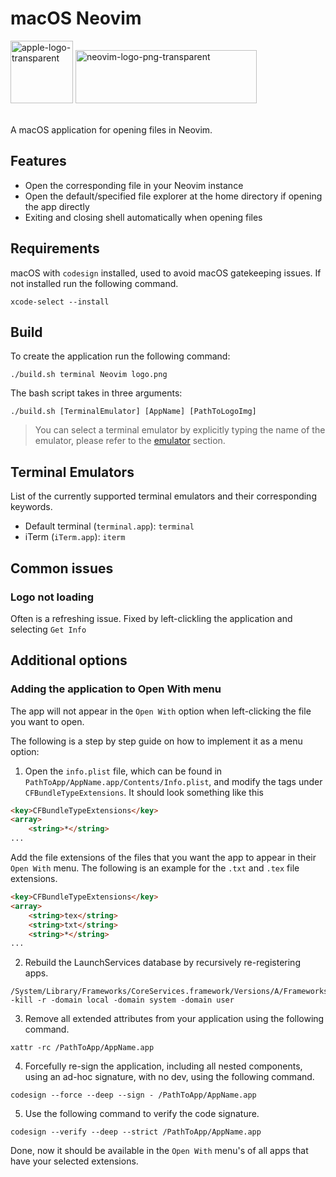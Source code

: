 # macOS Neovim

<img src="https://github.com/user-attachments/assets/5ad505fd-2a86-4a59-80bc-cac4b697f6d6" alt="apple-logo-transparent" width="100" height="100">  
<img src="https://github.com/user-attachments/assets/593d1812-c3d8-472e-a130-01544de09a83" alt="neovim-logo-png-transparent" width="290" height="85">

\
A macOS application for opening files in Neovim.

## Features

- Open the corresponding file in your Neovim instance
- Open the default/specified file explorer at the home directory if opening the app directly
- Exiting and closing shell automatically when opening files

## Requirements

macOS with ```codesign``` installed, used to avoid macOS gatekeeping issues. If not installed run the following command.
```console
xcode-select --install
```

## Build

To create the application run the following command:
```console
./build.sh terminal Neovim logo.png
```
The bash script takes in three arguments:
```console
./build.sh [TerminalEmulator] [AppName] [PathToLogoImg]
```
> You can select a terminal emulator by explicitly typing the name of the emulator, please refer to the [emulator](##terminal-emulators) section.

## Terminal Emulators

List of the currently supported terminal emulators and their corresponding keywords.
- Default terminal (```terminal.app```): ```terminal```
- iTerm (```iTerm.app```): ```iterm```

## Common issues

### Logo not loading

Often is a refreshing issue.
Fixed by left-clickling the application and selecting ```Get Info```

## Additional options

### Adding the application to Open With menu

The app will not appear in the ```Open With``` option when left-clicking the file you want to open.

The following is a step by step guide on how to implement it as a menu option:

1. Open the ```info.plist``` file, which can be found in ```PathToApp/AppName.app/Contents/Info.plist```, and modify the tags under ```CFBundleTypeExtensions```. It should look something like this
```html
<key>CFBundleTypeExtensions</key>
<array>
    <string>*</string>
...
```

Add the file extensions of the files that you want the app to appear in their ```Open With``` menu. The following is an example for the ```.txt``` and ```.tex``` file extensions.
```html
<key>CFBundleTypeExtensions</key>
<array>
    <string>tex</string>
    <string>txt</string>
    <string>*</string>
...
```

2. Rebuild the LaunchServices database by recursively re-registering apps.
```console
/System/Library/Frameworks/CoreServices.framework/Versions/A/Frameworks/LaunchServices.framework/Versions/A/Support/lsregister -kill -r -domain local -domain system -domain user
```

3. Remove all extended attributes from your application using the following command.
```console
xattr -rc /PathToApp/AppName.app
```

4. Forcefully re-sign the application, including all nested components, using an ad-hoc signature, with no dev, using the following command.
```console
codesign --force --deep --sign - /PathToApp/AppName.app
```

5. Use the following command to verify the code signature.
```console
codesign --verify --deep --strict /PathToApp/AppName.app
```

Done, now it should be available in the ```Open With``` menu's of all apps that have your selected extensions.
